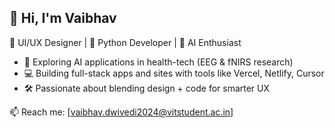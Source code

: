 ## 👋 Hi, I'm Vaibhav

🎨 UI/UX Designer | 🐍 Python Developer | 🤖 AI Enthusiast

- 🧠 Exploring AI applications in health-tech (EEG & fNIRS research)
- 💻 Building full-stack apps and sites  with tools like Vercel, Netlify, Cursor
- 🛠️ Passionate about blending design + code for smarter UX

📫 Reach me: [vaibhav.dwivedi2024@vitstudent.ac.in]
